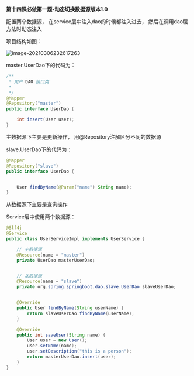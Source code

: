 **第十四课必做第一题-动态切换数据源版本1.0**



配置两个数据源， 在service层中注入dao的时候都注入进去， 然后在调用dao层方法时动态注入

项目结构如图：

![image-20210306232617263](C:\Users\xiaowenhou\AppData\Roaming\Typora\typora-user-images\image-20210306232617263.png)

master.UserDao下的代码为：

```java
/**
 * 用户 DAO 接口类
 *
 */
@Mapper
@Repository("master")
public interface UserDao {

    int insert(User user);
}
```

主数据源下主要是更新操作， 用@Repository注解区分不同的数据源

slave.UserDao下的代码为：

```java
@Mapper
@Repository("slave")
public interface UserDao {


    User findByName(@Param("name") String name);
}
```

从数据源下主要是查询操作



Service层中使用两个数据源：

```java
@Slf4j
@Service
public class UserServiceImpl implements UserService {

    // 主数据源
    @Resource(name = "master")
    private UserDao masterUserDao;


    // 从数据源
    @Resource(name = "slave")
    private org.spring.springboot.dao.slave.UserDao slaveUserDao;


    @Override
    public User findByName(String userName) {
        return slaveUserDao.findByName(userName);
    }

    @Override
    public int saveUser(String name) {
        User user = new User();
        user.setName(name);
        user.setDescription("this is a person");
        return masterUserDao.insert(user);
    }
}
```

